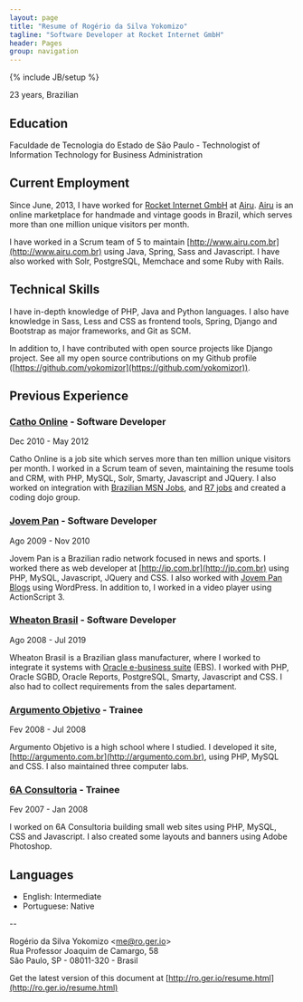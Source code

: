 ```yaml
---
layout: page
title: "Resume of Rogério da Silva Yokomizo"
tagline: "Software Developer at Rocket Internet GmbH"
header: Pages
group: navigation
---
```

{% include JB/setup %}

23 years, Brazilian


## Education

Faculdade de Tecnologia do Estado de São Paulo - Technologist of Information Technology for Business Administration


## Current Employment

Since June, 2013, I have worked for [Rocket Internet GmbH](http://www.rocket-internet.de/office/brazil-sao-paulo) at [Airu](http://www.airu.com.br). 
[Airu](http://www.airu.com.br) is an online marketplace for handmade and vintage goods in Brazil, which serves more than one million unique visitors per month.

I have worked in a Scrum team of 5 to maintain [http://www.airu.com.br](http://www.airu.com.br) using Java, Spring, Sass and Javascript. I have also worked with Solr, PostgreSQL, Memchace and some Ruby with Rails.


## Technical Skills

I have in-depth knowledge of PHP, Java and Python languages. I also have knowledge in Sass, Less and CSS as frontend tools, Spring, Django and Bootstrap as major frameworks, and Git as SCM.

In addition to, I have contributed with open source projects like Django project. See all my open source contributions on my Github profile ([https://github.com/yokomizor](https://github.com/yokomizor)).
 

## Previous Experience


### [Catho Online](http://www.catho.com.br) - Software Developer

<div class="date">
  <span>Dec 2010 - May 2012</span>
</div>

Catho Online is a job site which serves more than ten million unique visitors per month. I worked in a Scrum team of seven, maintaining the resume tools and CRM, with PHP, MySQL, Solr, Smarty, Javascript and JQuery. I also worked on integration with [Brazilian MSN Jobs](http://msn.catho.com.br), and [R7 jobs](http://noticias.r7.com/empregos) and created a coding dojo group.


### [Jovem Pan](http://jp.com.br) - Software Developer

<div class="date">
  <span>Ago 2009 - Nov 2010</span>
</div>

Jovem Pan is a Brazilian radio network focused in news and sports. I worked there as web developer at [http://jp.com.br](http://jp.com.br) using PHP, MySQL, Javascript, JQuery and CSS. I also worked with [Jovem Pan Blogs](http://jp.com.br/blogs) using WordPress. In addition to, I worked in a video player using ActionScript 3.


### [Wheaton Brasil](http://www.wheatonbrasil.com.br) - Software Developer

<div class="date">
  <span>Ago 2008 - Jul 2019</span>
</div>

Wheaton Brasil is a Brazilian glass manufacturer, where I worked to integrate it systems with [Oracle e-business suite](http://www.oracle.com/br/products/applications/ebusiness/overview/index.html) (EBS). I worked with PHP, Oracle SGBD, Oracle Reports, PostgreSQL, Smarty, Javascript and CSS. I also had to collect requirements from the sales departament.


### [Argumento Objetivo](http://argumento.com.br) - Trainee

<div class="date">
  <span>Fev 2008 - Jul 2008</span>
</div>

Argumento Objetivo is a high school where I studied. I developed it site, [http://argumento.com.br](http://argumento.com.br), using PHP, MySQL and CSS. I also maintained three computer labs.


### [6A Consultoria](http://www.6a.com.br) - Trainee

<div class="date">
  <span>Fev 2007 - Jan 2008</span>
</div>

I worked on 6A Consultoria building small web sites using PHP, MySQL, CSS and Javascript. I also created some layouts and banners using Adobe Photoshop.


## Languages

 * English: Intermediate
 * Portuguese: Native

--

Rogério da Silva Yokomizo &lt;[me@ro.ger.io](mailto:me@ro.ger.io)&gt;<br>
Rua Professor Joaquim de Camargo, 58<br>
São Paulo, SP - 08011-320 - Brasil<br>

Get the latest version of this document at [http://ro.ger.io/resume.html](http://ro.ger.io/resume.html)
